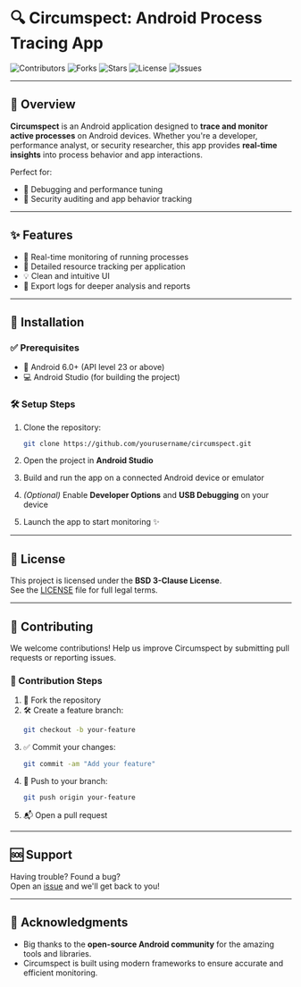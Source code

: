 # 🔍 Circumspect: Android Process Tracing App

![Contributors](https://img.shields.io/github/contributors/skyghost090/Circumspect?style=plastic)
![Forks](https://img.shields.io/github/forks/skyghost090/Circumspect)
![Stars](https://img.shields.io/github/stars/skyghost090/Circumspect)
![License](https://img.shields.io/github/license/skyghost090/Circumspect)
![Issues](https://img.shields.io/github/issues/skyghost090/Circumspect)

---

## 📖 Overview

**Circumspect** is an Android application designed to **trace and monitor active processes** on Android devices. Whether you're a developer, performance analyst, or security researcher, this app provides **real-time insights** into process behavior and app interactions.

Perfect for:
- 🔧 Debugging and performance tuning  
- 🔐 Security auditing and app behavior tracking

---

## ✨ Features

- 📡 Real-time monitoring of running processes
- 📱 Detailed resource tracking per application
- 💡 Clean and intuitive UI
- 📝 Export logs for deeper analysis and reports

---

## 📲 Installation

### ✅ Prerequisites
- 📱 Android 6.0+ (API level 23 or above)
- 💻 Android Studio (for building the project)

### 🛠️ Setup Steps

1. Clone the repository:
   ```bash
   git clone https://github.com/yourusername/circumspect.git
   ```

2. Open the project in **Android Studio**

3. Build and run the app on a connected Android device or emulator

4. *(Optional)* Enable **Developer Options** and **USB Debugging** on your device

5. Launch the app to start monitoring ✨

---

## 📄 License

This project is licensed under the **BSD 3-Clause License**.  
See the [LICENSE](LICENSE) file for full legal terms.

---

## 🤝 Contributing

We welcome contributions! Help us improve Circumspect by submitting pull requests or reporting issues.

### 👣 Contribution Steps

1. 🍴 Fork the repository
2. 🛠️ Create a feature branch:
   ```bash
   git checkout -b your-feature
   ```
3. ✅ Commit your changes:
   ```bash
   git commit -am "Add your feature"
   ```
4. 🚀 Push to your branch:
   ```bash
   git push origin your-feature
   ```
5. 📬 Open a pull request

---

## 🆘 Support

Having trouble? Found a bug?  
Open an [issue](https://github.com/skyghost090/Circumspect/issues) and we'll get back to you!

---

## 🙌 Acknowledgments

- Big thanks to the **open-source Android community** for the amazing tools and libraries.
- Circumspect is built using modern frameworks to ensure accurate and efficient monitoring.
